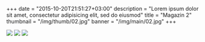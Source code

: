 +++
date = "2015-10-20T21:51:27+03:00"
description = "Lorem ipsum dolor sit amet, consectetur adipisicing elit, sed do eiusmod"
title = "Magazin 2"
thumbnail = "/img/thumb/02.jpg"
banner = "/img/main/02.jpg"
+++

<a href="/img/main/01.jpg" class="gallery-item"><img src="/img/thumb/01.jpg" class="full-width"></a>
<a href="/img/main/03.jpg" class="gallery-item"><img src="/img/thumb/03.jpg" class="full-width"></a>
<a href="/img/main/04.jpg" class="gallery-item"><img src="/img/thumb/04.jpg" class="full-width"></a>